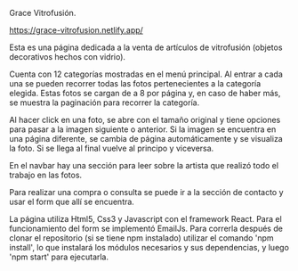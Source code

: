 Grace Vitrofusión.

https://grace-vitrofusion.netlify.app/

Esta es una página dedicada a la venta de artículos de vitrofusión (objetos decorativos hechos con vidrio).

Cuenta con 12 categorías mostradas en el menú principal. Al entrar a cada una se pueden recorrer todas las fotos pertenecientes a la categoría elegida. Estas fotos se cargan de a 8 por página y, en caso de haber más, se muestra la paginación para recorrer la categoría.

Al hacer click en una foto, se abre con el tamaño original y tiene opciones para pasar a la imagen siguiente o anterior. Si la imagen se encuentra en una página diferente, se cambia de página automáticamente y se visualiza la foto. Si se llega al final vuelve al principo y viceversa.

En el navbar hay una sección para leer sobre la artista que realizó todo el trabajo en las fotos.

Para realizar una compra o consulta se puede ir a la sección de contacto y usar el form que allí se encuentra.

La página utiliza Html5, Css3 y Javascript con el framework React. Para el funcionamiento del form se implementó EmailJs.
Para correrla después de clonar el repositorio (si se tiene npm instalado) utilizar el comando 'npm install', lo que instalará los módulos necesarios y sus dependencias, y luego 'npm start' para ejecutarla.

